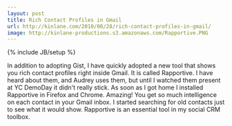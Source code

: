 ```yaml
---
layout: post
title: Rich Contact Profiles in Gmail
url: http://kinlane.com/2010/08/28/rich-contact-profiles-in-gmail/
image: http://kinlane-productions.s3.amazonaws.com/Rapportive.PNG
---
```

{% include JB/setup %}
<p>
     In addition to adopting Gist, I have quickly adopted a new tool that shows you rich contact profiles right inside Gmail. It is called Rapportive. I have heard about them, and Audrey uses them, but until I watched them present at YC DemoDay it didn't really stick. As soon as I got home I installed Rapportive in Firefox and Chrome. Amazing! You get so much intelligence on each contact in your Gmail inbox. I started searching for old contacts just to see what it would show. Rapportive is an essential tool in my social CRM toolbox.
</p>
